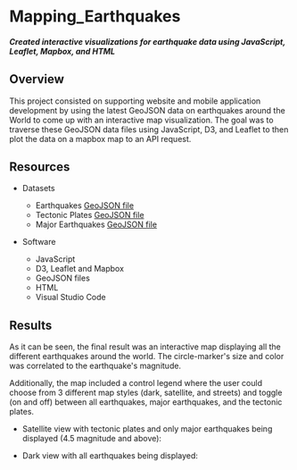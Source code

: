 # Mapping_Earthquakes
#### *Created interactive visualizations for earthquake data using JavaScript, Leaflet, Mapbox, and HTML*

## Overview
This project consisted on supporting website and mobile application development by using the latest GeoJSON data on earthquakes around the World to come up with an interactive map visualization. The goal was to traverse these GeoJSON data files using JavaScript, D3, and Leaflet to then plot the data on a mapbox map to an API request. 

## Resources
- Datasets
  - Earthquakes [GeoJSON file](https://earthquake.usgs.gov/earthquakes/feed/v1.0/summary/all_week.geojson)
  - Tectonic Plates [GeoJSON file](https://raw.githubusercontent.com/fraxen/tectonicplates/master/GeoJSON/PB2002_boundaries.json)
  - Major Earthquakes [GeoJSON file](https://earthquake.usgs.gov/earthquakes/feed/v1.0/summary/4.5_week.geojson)

- Software
  - JavaScript
  - D3, Leaflet and Mapbox
  - GeoJSON files
  - HTML
  - Visual Studio Code

## Results


As it can be seen, the final result was an interactive map displaying all the different earthquakes around the world. The circle-marker's size and color was correlated to the earthquake's magnitude. 




Additionally, the map included a control legend where the user could choose from 3 different map styles (dark, satellite, and streets) and toggle (on and off) between all earthquakes, major earthquakes, and the tectonic plates.  

- Satellite view with tectonic plates and only major earthquakes being displayed (4.5 magnitude and above):


- Dark view with all earthquakes being displayed:



